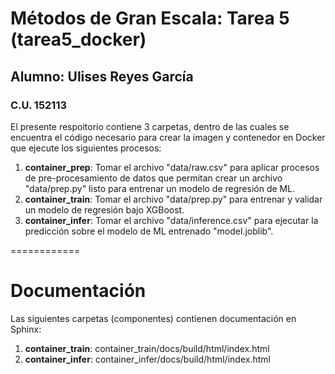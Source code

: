 
# Métodos de Gran Escala: Tarea 5 (tarea5_docker)
## Alumno: Ulises Reyes García
### C.U. 152113

El presente respoitorio contiene 3 carpetas, dentro de las cuales se encuentra el código necesario para crear la imagen y contenedor en Docker que ejecute los siguientes procesos:

1. **container_prep**: Tomar el archivo "data/raw.csv" para aplicar procesos de pre-procesamiento de datos que permitan crear un archivo "data/prep.py" listo para entrenar un modelo de regresión de ML.
2. **container_train**: Tomar el archivo "data/prep.py" para entrenar y validar un modelo de regresión bajo XGBoost.
3. **container_infer**: Tomar el archivo "data/inference.csv" para ejecutar la predicción sobre el modelo de ML entrenado "model.joblib".

============
# Documentación

Las siguientes carpetas (componentes) contienen documentación en Sphinx:

 1. **container_train**: container_train/docs/build/html/index.html
 2. **container_infer**: container_infer/docs/build/html/index.html
